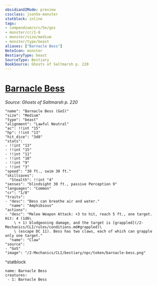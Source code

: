 ```yaml
---
obsidianUIMode: preview
cssclass: json5e-monster
statblock: inline
tags:
- compendium/src/5e/gos
- monster/cr/1-8
- monster/size/medium
- monster/type/beast
aliases: ["Barnacle Bess"]
NoteIcon: monster
BestiaryType: beast
SourceType: Bestiary
BookSource: Ghosts of Saltmarsh p. 220
---
```

# [Barnacle Bess](2-Mechanics/CLI/bestiary/npc/barnacle-bess-gos.md)
*Source: Ghosts of Saltmarsh p. 220*  

```statblock
"name": "Barnacle Bess (GoS)"
"size": "Medium"
"type": "beast"
"alignment": "Lawful Neutral"
"ac": !!int "15"
"hp": !!int "13"
"hit_dice": "3d8"
"stats":
- !!int "13"
- !!int "15"
- !!int "11"
- !!int "10"
- !!int "9"
- !!int "3"
"speed": "30 ft., swim 30 ft."
"skillsaves":
  "Stealth": !!int "4"
"senses": "blindsight 30 ft., passive Perception 9"
"languages": "Common"
"cr": "1/8"
"traits":
- "desc": "Bess can breathe air and water."
  "name": "Amphibious"
"actions":
- "desc": "Melee Weapon Attack: +3 to hit, reach 5 ft., one target. Hit: 4 (1d6\
    \ + 1) bludgeoning damage, and the target is [grappled](/2-Mechanics/CLI/rules/conditions.md#grappled)\
    \ (escape DC 11). Bess has two claws, each of which can grapple only one target."
  "name": "Claw"
"source":
- "GoS"
"image": "/2-Mechanics/CLI/bestiary/npc/token/barnacle-bess.png"
```
^statblock

```encounter-table
name: Barnacle Bess
creatures:
 - 1: Barnacle Bess
```